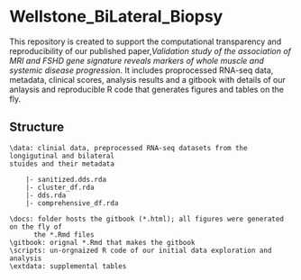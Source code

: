 # Wellstone_BiLateral_Biopsy

This repository is created to support the computational transparency and reproducibility of our published paper,_Validation study of the association of MRI and FSHD gene signature reveals markers of whole muscle and systemic disease progression_. It includes proprocessed RNA-seq data, metadata, clinical scores, analysis results and a gitbook with details of our anlaysis and reproducible R code that generates figures and tables on the fly. 

## Structure
```
\data: clinial data, preprocessed RNA-seq datasets from the longigutinal and bilateral 
stuides and their metadata

    |- sanitized.dds.rda
    |- cluster_df.rda
    |- dds.rda
    |- comprehensive_df.rda

\docs: folder hosts the gitbook (*.html); all figures were generated on the fly of 
      the *.Rmd files
\gitbook: orignal *.Rmd that makes the gitbook
\scripts: un-orgnaized R code of our initial data exploration and analysis
\extdata: supplemental tables 

```
